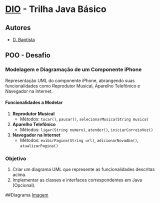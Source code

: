 # [DIO](www.dio.me) - Trilha Java Básico

## Autores
- [D. Baptista](https://github.com/Baptista64)

## POO - Desafio

### Modelagem e Diagramação de um Componente iPhone

Representação UML do componente iPhone, abrangendo suas funcionalidades como Reprodutor Musical, Aparelho Telefônico e Navegador na Internet.
#### Funcionalidades a Modelar
1. **Reprodutor Musical**
   - Métodos: `tocar()`, `pausar()`, `selecionarMusica(String musica)`
2. **Aparelho Telefônico**
   - Métodos: `ligar(String numero)`, `atender()`, `iniciarCorreioVoz()`
3. **Navegador na Internet**
   - Métodos: `exibirPagina(String url)`, `adicionarNovaAba()`, `atualizarPagina()`

### Objetivo
1. Criar um diagrama UML que represente as funcionalidades descritas acima.
2. Implementar as classes e interfaces correspondentes em Java (Opcional).

##Diagrama
[Imagem](https://github.com/Baptista64/Poo/blob/main/src/image/Diagrama.png)
